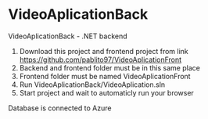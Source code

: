 # VideoAplicationBack
 VideoAplicationBack - .NET backend 


1. Download this project and frontend project from link https://github.com/pablito97/VideoAplicationFront
2. Backend and frontend folder must be in this same place
3. Frontend folder must be named VideoAplicationFront
4. Run VideoAplicationBack/VideoAplication.sln
5. Start project and wait to automaticly run your browser

Database is connected to Azure
